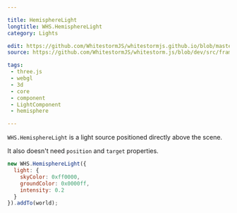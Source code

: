 ```yaml
---

title: HemisphereLight
longtitle: WHS.HemisphereLight
category: Lights

edit: https://github.com/WhitestormJS/whitestormjs.github.io/blob/master/src/pages/docs/lights/hemisphere_light.md
source: https://github.com/WhitestormJS/whitestorm.js/blob/dev/src/framework/components/lights/HemisphereLight.js

tags:
 - three.js
 - webgl
 - 3d
 - core
 - component
 - LightComponent
 - hemisphere

---
```


`WHS.HemisphereLight` is a light source positioned directly above the scene. 

It also doesn't need `position` and `target` properties.

```javascript
new WHS.HemisphereLight({
  light: {
    skyColor: 0xff0000,
    groundColor: 0x0000ff,
    intensity: 0.2
  }
}).addTo(world);
```
